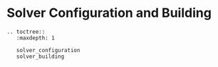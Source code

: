 # Solver Configuration and Building 

```{eval-rst}
.. toctree::
   :maxdepth: 1
   
   solver_configuration
   solver_building
```




